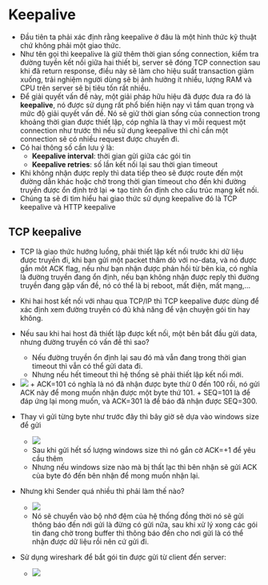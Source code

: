 # Keepalive
- Đầu tiên ta phải xác định rằng keepalive ở đâu là một hình thức kỹ thuật chứ không phải một giao thức.
- Như tên gọi thì keepalive là giữ thêm thời gian sống connection, kiểm tra đường tuyền kết nối giữa hai thiết bị, server sẽ đóng TCP connection sau khi đã return response, điều này sẽ làm cho hiệu suất transaction giảm xuống, trải nghiệm người dùng sẽ bị ảnh hưởng ít nhiều, lượng RAM và CPU trên server sẽ bị tiêu tốn rất nhiều.
- Để giải quyết vấn đề này, một giải pháp hữu hiệu đã được đưa ra đó là **keepalive**, nó được sử dụng rất phổ biến hiện nay
vì tầm quan trọng và mức độ giải quyết vấn đề. Nó sẽ giữ thời gian sống của connection trong khoảng thời gian được thiết lập, cóp nghĩa là thay vì mỗi request một connection như trước thì nếu sử dụng keepalive thì chỉ cần một connection sẽ có nhiều request được chuyển đi.
- Có hai thông số cần lưu ý là:
  + **Keepalive interval**: thời gian gửi giữa các gói tin
  + **Keepalive retries**: số lần kết nối lại sau thời gian timeout
- Khi không nhận được reply thì data tiếp theo sẽ được route đến một đường dẫn khác hoặc chờ trong thời gian timeout cho đến khi đường truyền được ổn định trở lại => tạo tính ổn định cho cấu trúc mạng kết nối.
- Chúng ta sẽ đi tìm hiểu hai giao thức sử dụng keepalive đó là TCP keepalive và HTTP keepalive
## TCP keepalive 
- TCP là giao thức hướng luồng, phải thiết lập kết nối trước khi dữ liệu được truyền đi, khi bạn gửi một packet thăm dò với no-data, và nó được gắn môt ACK flag, nếu như bạn nhận được phản hồi từ bên kia, có nghĩa là đường truyền đang ổn định, nếu bạn không nhận được reply thì đường truyền đang gặp vấn đề, nó có thể là bị reboot, mất điện, mất mạng,...
- Khi hai host kết nối với nhau qua TCP/IP thì TCP keepalive được dùng để xác định xem đường truyền có đủ khả năng để vận chuyện gói tin hay không.
- Nếu sau khi hai host đã thiết lập được kết nối, một bên bắt đầu gửi data, nhưng đường truyền có vấn đề thì sao?
  + Nếu đường truyền ổn định lại sau đó mà vẫn đang trong thời gian timeout thì vẫn có thể gửi data đi.
  + Nhưng nếu hết timeout thì hệ thống sẽ phải thiết lập kết nối mới.
- <img src="https://cuongquach.com/resources/images/2017/08/3-buoc.png">
    + ACK=101 có nghĩa là nó đã nhận được byte thừ 0 đến 100 rồi, nó gửi ACK này để mong muốn nhận được một byte thứ 101.
    + SEQ=101 là để đáp ứng lại mong muốn, và ACK=301 là để báo đã nhận được SEQ=300.
- Thay vì gửi từng byte như trước đây thì bây giờ sẽ dựa vào windows size để gửi
  + <img src="https://cuongquach.com/resources/images/2017/08/fixed.png">
  + Sau khi gửi hết số lượng windows size thì nó gắn cờ ACK=+1 để yêu cầu thêm
  + Nhưng nếu windows size nào mà bị thất lạc thì bên nhận sẽ gửi ACK của byte đó đến bên nhận để mong muốn nhận lại.
- Nhưng khi Sender quá nhiều thì phải làm thế nào?
  + <img src="https://cuongquach.com/resources/images/2017/08/flow.png">
  + Nó sẽ chuyển vào bộ nhớ đệm của hệ thống đồng thời nó sẽ gửi thông báo đến nới gửi là đừng có gửi nữa, sau khi xử lý xong 
các gói tin đang chờ trong buffer thì thông báo đến cho nơi gửi là có thể nhận được dữ liệu rồi nên cứ gửi đi.

- Sử dụng wireshark để bắt gói tin được gửi từ client đến server:
  + <img src="https://i.imgur.com/qgKTgeN.png">
